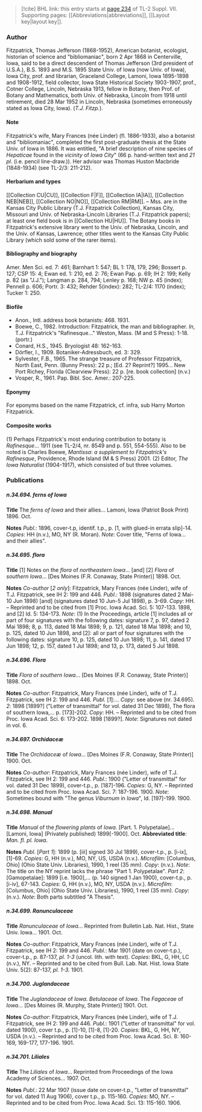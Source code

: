> [!cite] BHL link: this entry starts at [page 234](https://www.biodiversitylibrary.org/item/103834#page/256/mode/1up) of TL-2 Suppl. VII.
> Supporting pages: [[Abbreviations|abbreviations]], [[Layout key|layout key]].

### Author

Fitzpatrick, Thomas Jefferson (1868-1952), American botanist, ecologist, historian of science and "bibliomaniac", born 2 Apr 1868 in Centerville, Iowa, said to be a direct descendent of Thomas Jefferson (3rd president of U.S.A.), B.S. 1893 and M.S. 1895 State Univ. of Iowa (now Univ. of Iowa), Iowa City, prof. and librarian, Graceland College, Lamoni, Iowa 1895-1898 and 1908-1912, field collector, Iowa State Historical Society 1903-1907, prof., Cotner College, Lincoln, Nebraska 1913, fellow in Botany, then Prof. of Botany and Mathematics, both Univ. of Nebraska, Lincoln from 1918 until retirement, died 28 Mar 1952 in Lincoln, Nebraska (sometimes erroneously stated as Iowa City, Iowa). (*T.J. Fitzp.*).

#### Note

Fitzpatrick's wife, Mary Frances (née Linder) (fl. 1886-1933), also a botanist and "bibliomaniac", completed the first post-graduate thesis at the State Univ. of Iowa in 1886. It was entitled, "A brief description of nine species of *Hepaticae* found in the *vicinity* of *Iowa City*" (66 p. hand-written text and *21 pl*. (i.e. pencil line-draw.)). Her advisor was Thomas Huston Macbride (1848-1934) (see TL-2/3: 211-212).

#### Herbarium and types

[[Collection CU|CU]], [[Collection F|F]], [[Collection IA|IA]], [[Collection NEB|NEB]], [[Collection NO|NO]], [[Collection RM|RM]]. – Mss. are in the Kansas City Public Library (T.J. Fitzpatrick Collection), Kansas City, Missouri and Univ. of Nebraska-Lincoln Libraries (T.J. Fitzpatrick papers); at least one field book is in [[Collection HU|HU]]. The Botany books in Fitzpatrick's extensive library went to the Univ. of Nebraska, Lincoln, and the Univ. of Kansas, Lawrence; other titles went to the Kansas City Public Library (which sold some of the rarer items).

#### Bibliography and biography

Amer. Men Sci. ed. 7: 461; Barnhart 1: 547; BL 1: 178, 179, 296; Bossert p. 127; CSP 15: 4; Ewan ed. 1: 210, ed. 2: 76; Ewan Pap. p. 69; IH 2: 199; Kelly p. 82 (as "J.J."); Langman p. 284, 794; Lenley p. 168; NW p. 45 (index); Pennell p. 606; Portr. 3: 432; Rehder 5(index): 282; TL-2/4: 1170 (index); Tucker 1: 250.

#### Biofile

- Anon., Intl. address book botanists: 468. 1931.
- Boewe, C., 1982. Introduction: Fitzpatrick, the man and bibliographer. *In*, T.J. Fitzpatrick's "Rafinesque..." Weston, Mass. (M and S Press): 1-18. (portr.)
- Conard, H.S., 1945. Bryologist 48: 162-163.
- Dörfler, I., 1909. Botaniker-Adressbuch, ed. 3: 329.
- Sylvester, F.B., 1965. The strange treasure of Professor Fitzpatrick, North East, Penn. (Bunny Press): 22 p.; \[Ed. 2? Reprint?\] 1995... New Port Richey, Florida (Clearview Press): 22 p. \[re. book collection\] (n.v.)
- Vosper, R., 1961. Pap. Bibl. Soc. Amer.: 207-225.

#### Eponymy

For eponyms based on the name Fitzpatrick, cf. infra, sub Harry Morton Fitzpatrick.

#### Composite works

(1) Perhaps Fitzpatrick's most enduring contribution to botany is *Rafinesque*... 1911 (see TL-2/4, nr. 8549 and p. 551, 554-555). Also to be noted is Charles Boewe, *Mantissa*: *a supplement to Fitzpatrick's Rafinesque*, Providence, Rhode Island (M & S Press) 2001.
(2) Editor, *The Iowa Naturalist* (1904-1917), which consisted of but three volumes.

### Publications

##### n.34.694. ferns of Iowa

**Title**
The *ferns of Iowa* and their allies... Lamoni, Iowa (Patriot Book Print) 1896. Oct.

**Notes**
*Publ*.: 1896, cover-t.p, identif. t.p., p. \[1, with glued-in errata slip\]-14. *Copies*: HH (n.v.), MO, NY (R. Moran).
*Note*: Cover title, "Ferns of Iowa... and their allies".

##### n.34.695. flora

**Title**
\[1\] Notes on the *flora* of *northeastern Iowa*... \[and\] \[2\] *Flora* of *southern Iowa*... \[Des Moines (F.R. Conaway, State Printer)\] 1898. Oct.

**Notes**
*Co-author* \[*2 only*\]: Fitzpatrick, Mary Frances (née Linder), wife of T.J. Fitzpatrick, see IH 2: 199 and 446.
*Publ*.: 1898 (signatures dated 2 Mai-10 Jun 1898) \[and\] (signatures dated 10 Jun-5 Jul 1898), p. 3-69. *Copy*: HH. – Reprinted and to be cited from \[1\] Proc. Iowa Acad. Sci. 5: 107-133. 1898, and \[2\] Id. 5: 134-173.
*Note*: (1) In the Proceedings, article \[1\] includes all or part of four signatures with the following dates: signature 7, p. 97, dated 2 Mai 1898; 8, p. 113, dated 18 Mai 1898; 9, p. 121, dated 18 Mai 1898; and 10, p. 125, dated 10 Jun 1898, and \[2\]: all or part of four signatures with the following dates: signature 10, p. 125, dated 10 Jun 1898; 11, p. 141, dated 17 Jun 1898; 12, p. 157, dated 1 Jul 1898; and 13, p. 173, dated 5 Jul 1898.

##### n.34.696. Flora

**Title**
*Flora* of *southern Iowa*... \[Des Moines (F.R. Conaway, State Printer)\] 1898. Oct.

**Notes**
*Co-author*: Fitzpatrick, Mary Frances (née Linder), wife of T.J. Fitzpatrick, see IH 2: 199 and 446.
*Publ*. \[*1*\]:... *Copy*: see above (nr. 34.695).
*2*: 1898 \[1899?\] ("Letter of transmittal" for vol. dated 31 Dec 1898), The flora of southern Iowa,... p. \[173\]-202. *Copy*: HH. – Reprinted and to be cited from Proc. Iowa Acad. Sci. 6: 173-202. 1898 \[1899?\].
*Note*: Signatures not dated in vol. 6.

##### n.34.697. Orchidaceæ

**Title**
The *Orchidaceæ* of *Iowa*... \[Des Moines (F.R. Conaway, State Printer)\] 1900. Oct.

**Notes**
*Co-author*: Fitzpatrick, Mary Frances (née Linder), wife of T.J. Fitzpatrick, see IH 2: 199 and 446.
*Publ*.: 1900 ("Letter of transmittal" for vol. dated 31 Dec 1899), cover-t.p., p. \[187\]-196.
*Copies*: G, NY. – Reprinted and to be cited from Proc. Iowa Acad. Sci. 7: 187-196. 1900.
*Note*: Sometimes bound with "The genus *Viburnum* in *Iowa*", Id. \[197\]-199. 1900.

##### n.34.698. Manual

**Title**
*Manual* of the *flowering plants* of *Iowa*. \[Part. 1. Polypetalae\]... \[Lamoni, Iowa\] (Privately published) 1899\[-1900\]. Oct.
**Abbreviated title**: *Man. fl. pl. Iowa*.

**Notes**
*Publ*. \[*Part 1*\]: 1899 (p. \[iii\] signed 30 Jul 1899), cover-t.p., p. \[i-ix\], \[1\]-69. *Copies*: G, HH (n.v.), MO, NY, US, USDA (n.v.). *Microfilm*: \[Columbus, Ohio\] (Ohio State Univ. Libraries), 1990, 1 reel (35 mm). *Copy*: (n.v.).
*Note*: The title on the NY reprint lacks the phrase "Part 1. Polypetalae".
*Part 2*: \[Gamopetalae\]: 1899 \[i.e. 1900\],... (p. 140 signed 1 Jan 1900), cover-t.p., p. \[i-iv\], 67-143. *Copies*: G, HH (n.v.), MO, NY, USDA (n.v.). *Microfilm*: \[Columbus, Ohio\] (Ohio State Univ. Libraries), 1990, 1 reel (35 mm). *Copy*: (n.v.).
*Note*: Both parts subtitled "A Thesis".

##### n.34.699. Ranunculaceae

**Title**
*Ranunculaceae* of *Iowa*... Reprinted from Bulletin Lab. Nat. Hist., State Univ. Iowa... 1901. Oct.

**Notes**
*Co-author*: Fitzpatrick, Mary Frances (née Linder), wife of T.J. Fitzpatrick, see IH 2: 199 and 446.
*Publ*.: Mar 1901 (date on cover-t.p.), cover-t.p., p. 87-137, *pl. 1-3* (uncol. lith. with text).
*Copies*: BKL, G, HH, LC (n.v.), NY. – Reprinted and to be cited from Bull. Lab. Nat. Hist. Iowa State Univ. 5(2): 87-137, *pl. 1-3.* 1901.

##### n.34.700. Juglandaceae

**Title**
The *Juglandaceae* of *Iowa*. *Betulaceae* of *Iowa*. The *Fagaceae* of *Iowa*... \[Des Moines (R. Murphy, State Printer)\] 1901. Oct.

**Notes**
*Co-author*: Fitzpatrick, Mary Frances (née Linder), wife of T.J. Fitzpatrick, see IH 2: 199 and 446.
*Publ*.: 1901 ("Letter of transmittal" for vol. dated 1900), cover t.p., p. \[1\]-10, \[1\]-8, \[1\]-20.
*Copies*: BKL, G, HH, NY, USDA (n.v.). – Reprinted and to be cited from Proc. Iowa Acad. Sci. 8: 160-169, 169-177, 177-196. 1901.

##### n.34.701. Liliales

**Title**
The *Liliales* of *Iowa*... Reprinted from Proceedings of the Iowa Academy of Sciences... 1907. Oct.

**Notes**
*Publ*.: 22 Mar 1907 (issue date on cover-t.p., "Letter of transmittal" for vol. dated 11 Aug 1906), cover t.p., p. 115-160. *Copies*: MO, NY. – Reprinted and to be cited from Proc. Iowa Acad. Sci. 13: 115-160. 1906.

